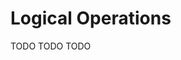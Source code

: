 # Logical Operations

[//]: # (TODO)
<web-summary>TODO</web-summary>
<card-summary>TODO</card-summary>
<link-summary>TODO</link-summary>